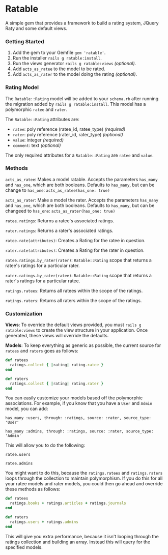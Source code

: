 # Ratable

A simple gem that provides a framework to build a rating system, JQuery Raty and some default views.

### Getting Started

1. Add the gem to your Gemfile `gem 'ratable'`.
2. Run the installer `rails g ratable:install`.
3. Run the views generator `rails g ratable:views` *(optional)*.
4. Add `acts_as_ratee` to the model to be rated.
5. Add `acts_as_rater` to the model doing the rating *(optional)*.

### Rating Model

The `Ratable::Rating` model will be added to your `schema.rb` after running the migration added by `rails g ratable:install`. This model has a polymorphic `ratee` and `rater`.

The `Ratable::Rating` attributes are:

* `ratee`: poly reference (ratee_id, ratee_type) *(required)*
* `rater`: poly reference (rater_id, rater_type) *(optional)*
* `value`: integer *(required)*
* `comment`: text *(optional)*

The only required attributes for a `Ratable::Rating` are `ratee` and `value`.

### Methods

`acts_as_ratee`: Makes a model ratable. Accepts the parameters `has_many` and `has_one`, which are both booleans. Defaults to `has_many`, but can be change to `has_one`: `acts_as_ratee(has_one: true)`

`acts_as_rater`: Make a model the rater. Accepts the parameters `has_many` and `has_one`, which are both booleans. Defaults to `has_many`, but can be changeed to `has_one`: `acts_as_rater(has_one: true)`

`ratee.ratings`: Returns a ratee's associated ratings.

`rater.ratings`: Returns a rater's associated ratings.

`ratee.rate(attributes)`: Creates a Rating for the ratee in question.

`rater.rate(attributes)`: Creates a Rating for the rater in question.

`ratee.ratings.by_rater(rater)`: `Ratable::Rating` scope that returns a ratee's ratings for a particular rater.

`rater.ratings.by_rater(ratee)`: `Ratable::Rating` scope that returns a rater's ratings for a particular ratee.

`ratings.ratees`: Returns all ratees within the scope of the ratings.

`ratings.raters`: Returns all raters within the scope of the ratings.


### Customization

**Views**: To override the default views provided, you must `rails g ratable:views` to create the view structure in your application. Once generated, these views will override the defaults.

**Models**: To keep everything as generic as possible, the current source for `ratees` and `raters` goes as follows:

``` ruby
def ratees
  ratings.collect { |rating| rating.ratee }
end

def raters
  ratings.collect { |rating| rating.rater }
end
```

You can easily customize your models based off the polymorphic associations. For example, if you know that you have a `User` and `Admin` model, you can add:

`has_many :users, through: :ratings, source: :rater, source_type: 'User'`

`has_many :admins, through: :ratings, source: :rater, source_type: 'Admin'`

This will allow you to do the following:

`ratee.users`

`ratee.admins`

You might want to do this, because the `ratings.ratees` and `ratings.raters` loops through the collection to maintain polymorphism. If you do this for all your ratee models and rater models, you could then go ahead and override these methods as follows:

``` ruby
def ratees
  ratings.books + ratings.articles + ratings.journals
end

def raters
  ratings.users + ratings.admins
end
```

This will give you extra performance, because it isn't looping through the ratings collection and building an array. Instead this will query for the specified models.
